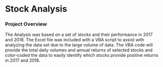 # Stock Analysis

### Project Overview
The Analysis was based on a set of stocks and their performance in 2017 and 2018. The Excel file was included with a VBA script to assist with analyzing the data set due to the large volume of data. The VBA code will provide the total daily volumes and annual returns of selected stocks and color-coded the data to easily identify which stocks provide positive returns in 2017 and 2018. 

